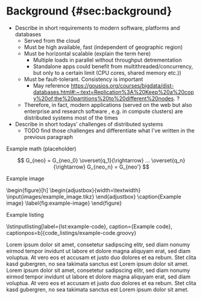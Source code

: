 # Background {#sec:background}

<!--
Fundamentals / environment and related work: 1/3
• describe methods and techniques that build the basis of your work 
• review related work(!)
-->

- Describe in short requirements to modern software, platforms and databases
  - Served from the cloud
  - Must be high available, fast (independent of geographic region)
  - Must be horizontal scalable (explain the term here)
    - Multiple loads in parallel without throughput detrementation
    - Standalone apps could benefit from multithreaded/concurrency, but only to a certain limit (CPU cores, shared memory etc.)) 
  - Must be fault-tolerant. Consistency is important
    - May reference https://gousios.org/courses/bigdata/dist-databases.html#:~:text=Replication%3A%20Keep%20a%20copy%20of,the%20partitions%20to%20different%20nodes. ?
  - Therefore, in fact, modern applications (served on the web but also enterprise and research software , e.g. in compute clusters) are distributed systems most of the times
- Describe in short todays' challenges of distributed systems
  - TODO find those challenges and differentiate what I've written in the previous paragraph


Example math (placeholder)

$$ G_{neo} = G_{neo_0} \overset{q_1}{\rightarrow} ... \overset{q_n}{\rightarrow} G_{neo_n} = G_{neo'} $$

Example image

\begin{figure}[h]
  \begin{adjustbox}{width=\textwidth}
      \input{images/example_image.tikz}
  \end{adjustbox}
  \caption{Example image}
  \label{fig:example-image}
\end{figure}

Example listing

\lstinputlisting[label={lst:example-code}, caption={Example code}, captionpos=b]{code_listings/example-code.groovy}

Lorem ipsum dolor sit amet, consetetur sadipscing elitr, sed diam nonumy eirmod tempor invidunt ut labore et dolore magna aliquyam erat, sed diam voluptua. At vero eos et accusam et justo duo dolores et ea rebum. Stet clita kasd gubergren, no sea takimata sanctus est Lorem ipsum dolor sit amet. Lorem ipsum dolor sit amet, consetetur sadipscing elitr, sed diam nonumy eirmod tempor invidunt ut labore et dolore magna aliquyam erat, sed diam voluptua. At vero eos et accusam et justo duo dolores et ea rebum. Stet clita kasd gubergren, no sea takimata sanctus est Lorem ipsum dolor sit amet.

